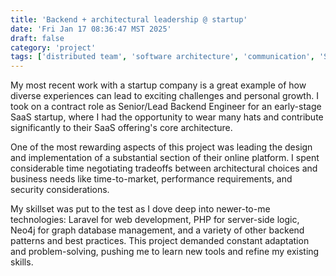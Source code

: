```yaml
---
title: 'Backend + architectural leadership @ startup'
date: 'Fri Jan 17 08:36:47 MST 2025'
draft: false
category: 'project'
tags: ['distributed team', 'software architecture', 'communication', 'SaaS product development', 'php', 'laravel', 'postgresql', 'neo4j', 'jira', 'confluence', 'docker']
---
```


My most recent work with a startup company is a great example of how diverse experiences can lead to exciting challenges and personal growth. I took on a contract role as Senior/Lead Backend Engineer for an early-stage SaaS startup, where I had the opportunity to wear many hats and contribute significantly to their SaaS offering's core architecture.

One of the most rewarding aspects of this project was leading the design and implementation of a substantial section of their online platform. I spent considerable time negotiating tradeoffs between architectural choices and business needs like time-to-market, performance requirements, and security considerations.

My skillset was put to the test as I dove deep into newer-to-me technologies: Laravel for web development, PHP for server-side logic, Neo4j for graph database management, and a variety of other backend patterns and best practices. This project demanded constant adaptation and problem-solving, pushing me to learn new tools and refine my existing skills.
